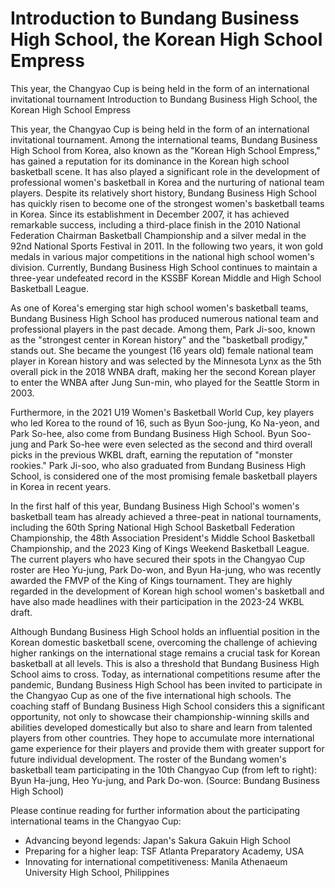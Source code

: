 # Introduction to Bundang Business High School, the Korean High School Empress

This year, the Changyao Cup is being held in the form of an international invitational tournament 
 Introduction to Bundang Business High School, the Korean High School Empress

This year, the Changyao Cup is being held in the form of an international invitational tournament. Among the international teams, Bundang Business High School from Korea, also known as the "Korean High School Empress," has gained a reputation for its dominance in the Korean high school basketball scene. It has also played a significant role in the development of professional women's basketball in Korea and the nurturing of national team players. Despite its relatively short history, Bundang Business High School has quickly risen to become one of the strongest women's basketball teams in Korea. Since its establishment in December 2007, it has achieved remarkable success, including a third-place finish in the 2010 National Federation Chairman Basketball Championship and a silver medal in the 92nd National Sports Festival in 2011. In the following two years, it won gold medals in various major competitions in the national high school women's division. Currently, Bundang Business High School continues to maintain a three-year undefeated record in the KSSBF Korean Middle and High School Basketball League.

As one of Korea's emerging star high school women's basketball teams, Bundang Business High School has produced numerous national team and professional players in the past decade. Among them, Park Ji-soo, known as the "strongest center in Korean history" and the "basketball prodigy," stands out. She became the youngest (16 years old) female national team player in Korean history and was selected by the Minnesota Lynx as the 5th overall pick in the 2018 WNBA draft, making her the second Korean player to enter the WNBA after Jung Sun-min, who played for the Seattle Storm in 2003.

Furthermore, in the 2021 U19 Women's Basketball World Cup, key players who led Korea to the round of 16, such as Byun Soo-jung, Ko Na-yeon, and Park So-hee, also come from Bundang Business High School. Byun Soo-jung and Park So-hee were even selected as the second and third overall picks in the previous WKBL draft, earning the reputation of "monster rookies." Park Ji-soo, who also graduated from Bundang Business High School, is considered one of the most promising female basketball players in Korea in recent years.

In the first half of this year, Bundang Business High School's women's basketball team has already achieved a three-peat in national tournaments, including the 60th Spring National High School Basketball Federation Championship, the 48th Association President's Middle School Basketball Championship, and the 2023 King of Kings Weekend Basketball League. The current players who have secured their spots in the Changyao Cup roster are Heo Yu-jung, Park Do-won, and Byun Ha-jung, who was recently awarded the FMVP of the King of Kings tournament. They are highly regarded in the development of Korean high school women's basketball and have also made headlines with their participation in the 2023-24 WKBL draft.

Although Bundang Business High School holds an influential position in the Korean domestic basketball scene, overcoming the challenge of achieving higher rankings on the international stage remains a crucial task for Korean basketball at all levels. This is also a threshold that Bundang Business High School aims to cross. Today, as international competitions resume after the pandemic, Bundang Business High School has been invited to participate in the Changyao Cup as one of the five international high schools. The coaching staff of Bundang Business High School considers this a significant opportunity, not only to showcase their championship-winning skills and abilities developed domestically but also to share and learn from talented players from other countries. They hope to accumulate more international game experience for their players and provide them with greater support for future individual development. The roster of the Bundang women's basketball team participating in the 10th Changyao Cup (from left to right): Byun Ha-jung, Heo Yu-jung, and Park Do-won. (Source: Bundang Business High School)

Please continue reading for further information about the participating international teams in the Changyao Cup:
- Advancing beyond legends: Japan's Sakura Gakuin High School
- Preparing for a higher leap: TSF Atlanta Preparatory Academy, USA
- Innovating for international competitiveness: Manila Athenaeum University High School, Philippines